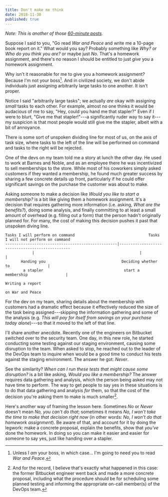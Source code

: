```yaml
---
title: Don't make me think
date: 2018-11-30
published: true
---
```


*Note: This is another of those [60-minute posts][1].*

Suppose I said to you, "Go read *War and Peace* and write me a 10-page book
report on it." What would you say? Probably something like *Why?* or *Who do
you think you are?* or maybe just *No.* That's a homework assignment, and
there's no reason I should be entitled to just _give_ you a homework
assignment.

Why isn't it reasonable for me to give you a homework assignment? Because I'm
not your boss[^not-your-boss]. And in civilized society, we don't abide
individuals just assigning arbitrarily large tasks to one another. It isn't
proper.

Notice I said "arbitrarily large tasks"; we actually _are_ okay with assigning
_small_ tasks to each other. For example, almost no one thinks it would be
audacious of me to say, "Hey, could you hand me that stapler?" Even if I were
to blurt, "Give me that stapler!"---a significantly ruder way to say it---my
suspicion is that most people would still give me the stapler, albeit with a
bit of annoyance.

There is some sort of unspoken dividing line for most of us, on the axis of
task size, where tasks to the left of the line will be performed on command and
tasks to the right will be rejected.

One of the devs on my team told me a story at lunch the other day. He used to
work at Barnes and Noble, and as an employee there he was incentivized to sell
memberships to the store. While most of his coworkers simply asked customers if
they wanted a membership, he found much greater success by sharing a few
concrete details up front, particularly if he could offer significant savings
on the purchase the customer was about to make.

Asking someone to make a decision like *Would you like to start a membership?*
is a bit like giving them a homework assignment. It's a decision that requires
gathering more information (i.e. asking, *What are the benefits?*), doing some
analysis, and finally committing to at least a small amount of overhead (e.g.
filling out a form) that the person hadn't originally planned for. For many,
the cost of making this decision pushes it past that unspoken diving line.

```
Tasks I will perform on command                                 Tasks I will not perform on command
--------------------------------------------------|------------------------------------------------
            |                                               |                           |
       Handing you                                  Deciding whether to                 |
        a stapler                                    start a membership                 |
                                                                                 Writing a report
                                                                                 on War and Peace
```

For the dev on my team, sharing details about the membership with customers had
a dramatic effect because it effectively reduced the size of the task being
assigned---skipping the information gathering and some of the analysis (e.g.
*This will pay for itself from savings on your purchase today alone*)---so
that it moved to the left of that line.

I'll share another anecdote. Recently one of the engineers on Bitbucket
switched over to the security team. One day, in this new role, he started
conducting some testing against our staging environment, causing some
disruption to the team. When asked to stop, he reached out to the leader of the
DevOps team to inquire when would be a good time to conduct his tests against
the staging environment. The answer he got: *Never*.

See the similarity? *When can I run these tests that might cause some
disruption?* is a bit like asking, *Would you like a membership?* The answer
requires data gathering and analysis, which the person being asked may not have
time to perform. The way to get people to say yes in these situations is to do
that data gathering and analysis _for_ them, so that the cost of the decision
you're asking them to make is much smaller[^cost-of-decision].

Here's another way of framing the lesson here. Sometimes *No* or *Never*
doesn't mean *No, you can't do that*; sometimes it means *No, I won't take the
time to make that decision right now* (in other words: *No, I won't do that
homework assignment*). Be aware of that, and account for it by doing the
legwork: make a concrete proposal, explain the benefits, show that _you've_
done the homework. In doing so you can make it easier and easier for someone to
say yes, just like handing over a stapler.

[1]: /posts/published-in-60-minutes.html

[^not-your-boss]: Unless I _am_ your boss, in which case... I'm going to need you to read *War and Peace*.

[^cost-of-decision]: And for the record, I believe that's exactly what happened in this case: the former Bitbucket engineer went back and made a more concrete proposal, including what the procedure should be for scheduling some planned testing and informing the appropriate on-call member(s) of the DevOps team.
